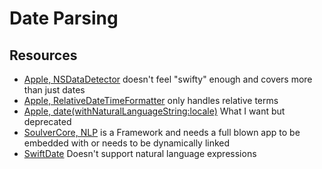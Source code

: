 # Date Parsing


## Resources

- [Apple, NSDataDetector](https://developer.apple.com/documentation/foundation/nsdatadetector) doesn't feel "swifty" enough and covers more than just dates
- [Apple, RelativeDateTimeFormatter](https://developer.apple.com/documentation/foundation/relativedatetimeformatter)  only handles relative terms
- [Apple, date(withNaturalLanguageString:locale)](https://developer.apple.com/documentation/foundation/nsdate/1407720-date) What I want but deprecated
- [SoulverCore, NLP](https://github.com/soulverteam/SoulverDateFromString) is a Framework and needs a full blown app to be embedded with or needs to be dynamically linked
- [SwiftDate](https://github.com/malcommac/SwiftDate) Doesn't support natural language expressions
